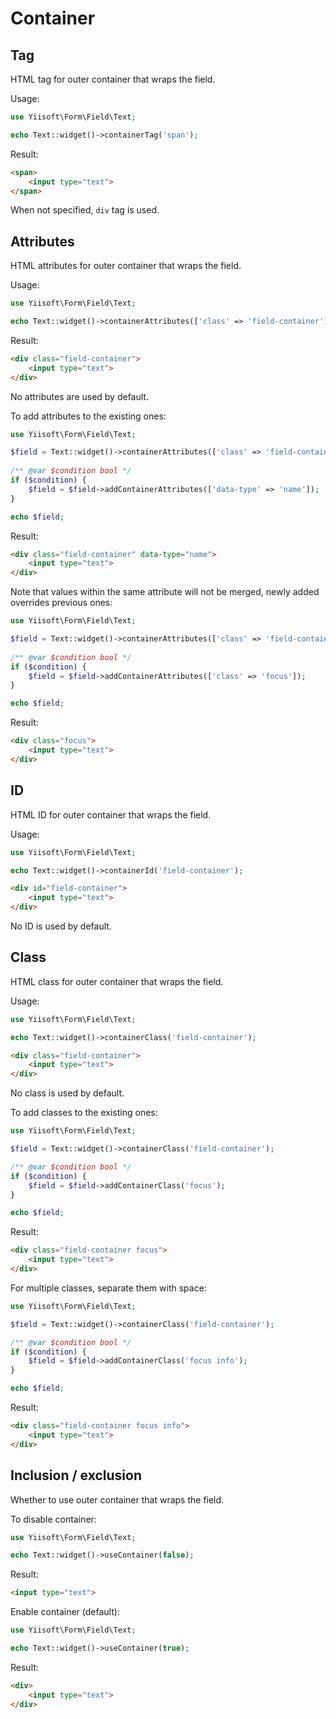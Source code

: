 # Container

## Tag

HTML tag for outer container that wraps the field.

Usage:

```php
use Yiisoft\Form\Field\Text;

echo Text::widget()->containerTag('span');
```

Result:

```html
<span>
    <input type="text">
</span>
```

When not specified, `div` tag is used.

## Attributes

HTML attributes for outer container that wraps the field.

Usage:

```php
use Yiisoft\Form\Field\Text;

echo Text::widget()->containerAttributes(['class' => 'field-container']);
```

Result:

```html
<div class="field-container">
    <input type="text">
</div>
```

No attributes are used by default.

To add attributes to the existing ones:

```php
use Yiisoft\Form\Field\Text;

$field = Text::widget()->containerAttributes(['class' => 'field-container']);
    
/** @var $condition bool */
if ($condition) {
    $field = $field->addContainerAttributes(['data-type' => 'name']);       
}

echo $field;
```

Result:

```html
<div class="field-container" data-type="name">
    <input type="text">
</div>
```

Note that values within the same attribute will not be merged, newly added overrides previous ones:

```php
use Yiisoft\Form\Field\Text;

$field = Text::widget()->containerAttributes(['class' => 'field-container']);
    
/** @var $condition bool */
if ($condition) {
    $field = $field->addContainerAttributes(['class' => 'focus']);       
}

echo $field;
```

Result:

```html
<div class="focus">
    <input type="text">
</div>
```

## ID

HTML ID for outer container that wraps the field.

Usage:

```php
use Yiisoft\Form\Field\Text;

echo Text::widget()->containerId('field-container');
```

```html
<div id="field-container">
    <input type="text">
</div>
```

No ID is used by default.

## Class

HTML class for outer container that wraps the field.

Usage:

```php
use Yiisoft\Form\Field\Text;

echo Text::widget()->containerClass('field-container');
```

```html
<div class="field-container">
    <input type="text">
</div>
```

No class is used by default.

To add classes to the existing ones:

```php
use Yiisoft\Form\Field\Text;

$field = Text::widget()->containerClass('field-container');

/** @var $condition bool */
if ($condition) {
    $field = $field->addContainerClass('focus');
}

echo $field;
```

Result:

```html
<div class="field-container focus">
    <input type="text">
</div>
```

For multiple classes, separate them with space:

```php
use Yiisoft\Form\Field\Text;

$field = Text::widget()->containerClass('field-container');

/** @var $condition bool */
if ($condition) {
    $field = $field->addContainerClass('focus info');
}

echo $field;
```

Result:

```html
<div class="field-container focus info">
    <input type="text">
</div>
```

## Inclusion / exclusion

Whether to use outer container that wraps the field.

To disable container:

```php
use Yiisoft\Form\Field\Text;

echo Text::widget()->useContainer(false);
```

Result:

```html
<input type="text">
```

Enable container (default):

```php
use Yiisoft\Form\Field\Text;

echo Text::widget()->useContainer(true);
```

Result:

```html
<div>
    <input type="text">
</div>
```
